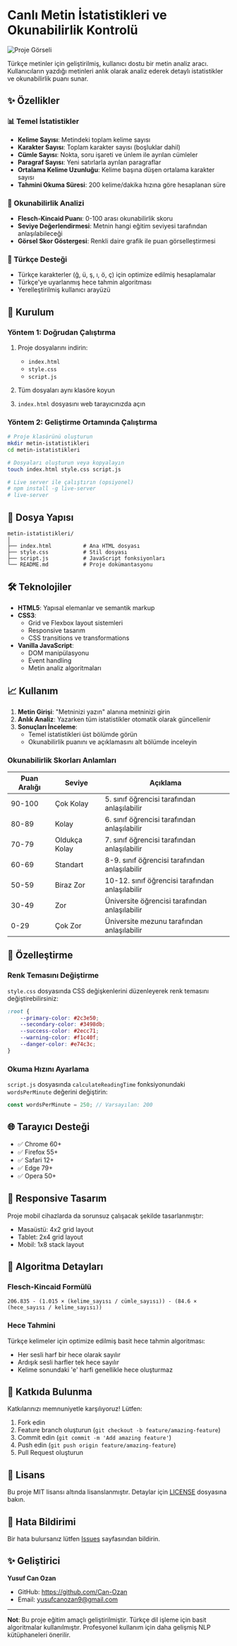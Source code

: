# Canlı Metin İstatistikleri ve Okunabilirlik Kontrolü

![Proje Görseli](https://via.placeholder.com/800x400?text=Metin+İstatistikleri+Analiz+Aracı)

Türkçe metinler için geliştirilmiş, kullanıcı dostu bir metin analiz aracı. Kullanıcıların yazdığı metinleri anlık olarak analiz ederek detaylı istatistikler ve okunabilirlik puanı sunar.

## ✨ Özellikler

### 📊 Temel İstatistikler
- **Kelime Sayısı**: Metindeki toplam kelime sayısı
- **Karakter Sayısı**: Toplam karakter sayısı (boşluklar dahil)
- **Cümle Sayısı**: Nokta, soru işareti ve ünlem ile ayrılan cümleler
- **Paragraf Sayısı**: Yeni satırlarla ayrılan paragraflar
- **Ortalama Kelime Uzunluğu**: Kelime başına düşen ortalama karakter sayısı
- **Tahmini Okuma Süresi**: 200 kelime/dakika hızına göre hesaplanan süre

### 📝 Okunabilirlik Analizi
- **Flesch-Kincaid Puanı**: 0-100 arası okunabilirlik skoru
- **Seviye Değerlendirmesi**: Metnin hangi eğitim seviyesi tarafından anlaşılabileceği
- **Görsel Skor Göstergesi**: Renkli daire grafik ile puan görselleştirmesi

### 🎯 Türkçe Desteği
- Türkçe karakterler (ğ, ü, ş, ı, ö, ç) için optimize edilmiş hesaplamalar
- Türkçe'ye uyarlanmış hece tahmin algoritması
- Yerelleştirilmiş kullanıcı arayüzü

## 🚀 Kurulum

### Yöntem 1: Doğrudan Çalıştırma
1. Proje dosyalarını indirin:
   - `index.html`
   - `style.css`
   - `script.js`

2. Tüm dosyaları aynı klasöre koyun

3. `index.html` dosyasını web tarayıcınızda açın

### Yöntem 2: Geliştirme Ortamında Çalıştırma
```bash
# Proje klasörünü oluşturun
mkdir metin-istatistikleri
cd metin-istatistikleri

# Dosyaları oluşturun veya kopyalayın
touch index.html style.css script.js

# Live server ile çalıştırın (opsiyonel)
# npm install -g live-server
# live-server
```

## 📁 Dosya Yapısı

```
metin-istatistikleri/
│
├── index.html          # Ana HTML dosyası
├── style.css           # Stil dosyası
├── script.js           # JavaScript fonksiyonları
└── README.md           # Proje dokümantasyonu
```

## 🛠️ Teknolojiler

- **HTML5**: Yapısal elemanlar ve semantik markup
- **CSS3**: 
  - Grid ve Flexbox layout sistemleri
  - Responsive tasarım
  - CSS transitions ve transformations
- **Vanilla JavaScript**:
  - DOM manipülasyonu
  - Event handling
  - Metin analiz algoritmaları

## 📈 Kullanım

1. **Metin Girişi**: "Metninizi yazın" alanına metninizi girin
2. **Anlık Analiz**: Yazarken tüm istatistikler otomatik olarak güncellenir
3. **Sonuçları İnceleme**:
   - Temel istatistikleri üst bölümde görün
   - Okunabilirlik puanını ve açıklamasını alt bölümde inceleyin

### Okunabilirlik Skorları Anlamları

| Puan Aralığı | Seviye | Açıklama |
|-------------|--------|----------|
| 90-100 | Çok Kolay | 5. sınıf öğrencisi tarafından anlaşılabilir |
| 80-89 | Kolay | 6. sınıf öğrencisi tarafından anlaşılabilir |
| 70-79 | Oldukça Kolay | 7. sınıf öğrencisi tarafından anlaşılabilir |
| 60-69 | Standart | 8-9. sınıf öğrencisi tarafından anlaşılabilir |
| 50-59 | Biraz Zor | 10-12. sınıf öğrencisi tarafından anlaşılabilir |
| 30-49 | Zor | Üniversite öğrencisi tarafından anlaşılabilir |
| 0-29 | Çok Zor | Üniversite mezunu tarafından anlaşılabilir |

## 🔧 Özelleştirme

### Renk Temasını Değiştirme
`style.css` dosyasında CSS değişkenlerini düzenleyerek renk temasını değiştirebilirsiniz:

```css
:root {
    --primary-color: #2c3e50;
    --secondary-color: #3498db;
    --success-color: #2ecc71;
    --warning-color: #f1c40f;
    --danger-color: #e74c3c;
}
```

### Okuma Hızını Ayarlama
`script.js` dosyasında `calculateReadingTime` fonksiyonundaki `wordsPerMinute` değerini değiştirin:

```javascript
const wordsPerMinute = 250; // Varsayılan: 200
```

## 🌐 Tarayıcı Desteği

- ✅ Chrome 60+
- ✅ Firefox 55+
- ✅ Safari 12+
- ✅ Edge 79+
- ✅ Opera 50+

## 📱 Responsive Tasarım

Proje mobil cihazlarda da sorunsuz çalışacak şekilde tasarlanmıştır:
- Masaüstü: 4x2 grid layout
- Tablet: 2x4 grid layout  
- Mobil: 1x8 stack layout

## 🧮 Algoritma Detayları

### Flesch-Kincaid Formülü
```
206.835 - (1.015 × (kelime_sayısı / cümle_sayısı)) - (84.6 × (hece_sayısı / kelime_sayısı))
```

### Hece Tahmini
Türkçe kelimeler için optimize edilmiş basit hece tahmin algoritması:
- Her sesli harf bir hece olarak sayılır
- Ardışık sesli harfler tek hece sayılır
- Kelime sonundaki 'e' harfi genellikle hece oluşturmaz

## 🤝 Katkıda Bulunma

Katkılarınızı memnuniyetle karşılıyoruz! Lütfen:

1. Fork edin
2. Feature branch oluşturun (`git checkout -b feature/amazing-feature`)
3. Commit edin (`git commit -m 'Add amazing feature'`)
4. Push edin (`git push origin feature/amazing-feature`)
5. Pull Request oluşturun

## 📄 Lisans

Bu proje MIT lisansı altında lisanslanmıştır. Detaylar için [LICENSE](LICENSE) dosyasına bakın.

## 🐛 Hata Bildirimi

Bir hata bulursanız lütfen [Issues](https://github.com/kullanici/metin-istatistikleri/issues) sayfasından bildirin.

## ✨ Geliştirici

  **Yusuf Can Ozan**
- GitHub: https://github.com/Can-Ozan
- Email: yusufcanozan9@gmail.com

---

**Not**: Bu proje eğitim amaçlı geliştirilmiştir. Türkçe dil işleme için basit algoritmalar kullanılmıştır. Profesyonel kullanım için daha gelişmiş NLP kütüphaneleri önerilir.